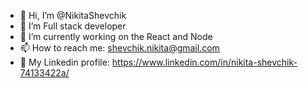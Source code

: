 - 👋 Hi, I’m @NikitaShevchik
- 👀 I’m Full stack developer
- 🌱 I’m currently working on the React and Node
- 📫 How to reach me: shevchik.nikita@gmail.com
- 🔗 My Linkedin profile: https://www.linkedin.com/in/nikita-shevchik-74133422a/

<!---
NikitaShevchik/NikitaShevchik is a ✨ special ✨ repository because its `README.md` (this file) appears on your GitHub profile.
You can click the Preview link to take a look at your changes.
--->
